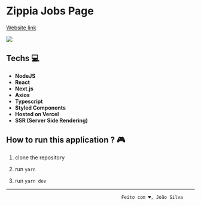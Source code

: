 # Zippia Jobs Page

<a href="https://zippia-page-nextjs.vercel.app/">Website link</a>

<img src="https://i.imgur.com/tbYV1ra.png">

## Techs 💻

- __NodeJS__
- __React__
- __Next.js__
- __Axios__
- __Typescript__
- __Styled Components__
- __Hosted on Vercel__
- __SSR (Server Side Rendering)__

## How to run this application ? 🎮

1. clone the repository

2. run <code>yarn</code>

3. run <code>yarn dev</code>

--------------------------------------------------------------------------------------------------------------------------------------

                                               Feito com ♥️, João Silva
